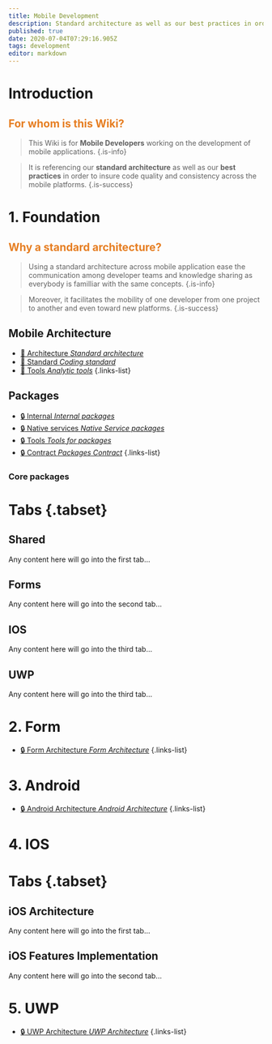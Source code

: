 ```yaml
---
title: Mobile Development
description: Standard architecture as well as our best practices in order to insure code quality and consistency across the mobile platforms
published: true
date: 2020-07-04T07:29:16.905Z
tags: development
editor: markdown
---
```


# Introduction
## <span style='color:#e67e22;'>For whom is this Wiki?</span>
> This Wiki is for **Mobile Developers** working on the development of mobile applications.
{.is-info}


> It is referencing our **standard architecture** as well as our **best practices** in order to insure code quality and consistency across the mobile platforms.
{.is-success}
> 



# 1. Foundation

## <span style='color:#e67e22;'> Why a standard architecture? </span>
> Using a standard architecture across mobile application ease the communication among developer teams and knowledge sharing as everybody is familliar with the same concepts. 
{.is-info}


> Moreover, it facilitates the mobility of one developer from one project to another and even toward new platforms.
{.is-success}

## Mobile Architecture
- [:tokyo_tower: Architecture *Standard architecture*](/mobile_erp/development/foundation/architecture)
- [:green_book: Standard *Coding standard*](/mobile_erp/development/foundation/standard)
- [:triangular_ruler: Tools *Analytic tools*](/mobile_erp/development/foundation/tools)
{.links-list}

## Packages

- [:lock: Internal *Internal packages*](/mobile_erp/development/foundation/architecture)
- [:lock: Native services *Native Service packages*](/mobile_erp/development/foundation/architecture)
- [:lock: Tools *Tools for packages*](/mobile_erp/development/foundation/architecture)
- [:lock: Contract *Packages Contract*](/mobile_erp/development/foundation/architecture)
{.links-list}

### Core packages

# Tabs {.tabset}
## Shared

Any content here will go into the first tab...

## Forms

Any content here will go into the second tab...

## IOS

Any content here will go into the third tab...

## UWP

Any content here will go into the third tab...


# 2. Form
- [:lock: Form Architecture *Form Architecture*](/mobile_erp/development/architecture)
{.links-list}
# 3. Android
- [:lock: Android Architecture *Android Architecture*](/mobile_erp/development/architecture)
{.links-list}
# 4. IOS
# Tabs {.tabset}
## iOS Architecture

Any content here will go into the first tab...

## iOS Features Implementation

Any content here will go into the second tab...
# 5. UWP
- [:lock: UWP Architecture *UWP Architecture*](/mobile_erp/development/architecture)
{.links-list}







[^1]: A string of syntactic words.
[^2]: A useful example sentence.
